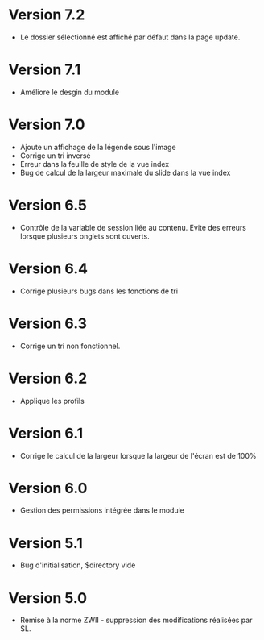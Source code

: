 # Version 7.2
- Le dossier sélectionné est affiché par défaut dans la page update.
# Version 7.1
- Améliore le desgin du module
# Version 7.0
- Ajoute un affichage de la légende sous l'image
- Corrige un tri inversé
- Erreur dans la feuille de style de la vue index
- Bug de calcul de la largeur maximale du slide dans la vue index
# Version 6.5
- Contrôle de la variable de session liée au contenu. Evite des erreurs lorsque plusieurs onglets sont ouverts.
# Version 6.4
- Corrige plusieurs bugs dans les fonctions de tri
# Version 6.3
- Corrige un tri non fonctionnel.
# Version 6.2
- Applique les profils
# Version 6.1
- Corrige le calcul de la largeur lorsque la largeur de l'écran est de 100%
# Version 6.0 
- Gestion des permissions intégrée dans le module
# Version 5.1 
- Bug d'initialisation, $directory vide
# Version 5.0
- Remise à la norme ZWII - suppression des modifications réalisées par SL.